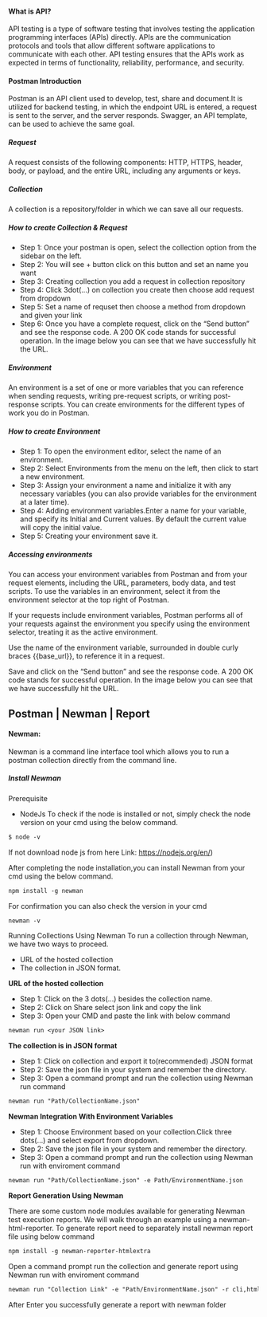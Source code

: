 #### What is API?
API testing is a type of software testing that involves testing the application programming interfaces (APIs) directly. APIs are the communication protocols and tools that allow different software applications to communicate with each other. API testing ensures that the APIs work as expected in terms of functionality, reliability, performance, and security.
#### Postman Introduction
Postman is an API client used to develop, test, share and document.It is utilized for backend testing, in which the endpoint URL is entered, a request is sent to the server, and the server responds. Swagger, an API template, can be used to achieve the same goal.
##### Request
A request consists of the following components: HTTP, HTTPS, header, body, or payload, and the entire URL, including any arguments or keys.
##### Collection
A collection is a repository/folder in which we can save all our requests.
##### How to create Collection & Request
* Step 1: Once your postman is open, select the collection option from the sidebar on the left.
* Step 2: You will see + button click on this button and set an name you want
* Step 3: Creating collection you add a request in collection repository
* Step 4: Click 3dot(…) on collection you create then choose add request from dropdown
* Step 5: Set a name of requset then choose a method from dropdown and given your link
* Step 6: Once you have a complete request, click on the “Send button” and see the response code. A 200 OK code stands for successful operation. In the image below you can see that we have successfully hit the URL.
##### Environment
An environment is a set of one or more variables that you can reference when sending requests, writing pre-request scripts, or writing post-response scripts. You can create environments for the different types of work you do in Postman.
##### How to create Environment
* Step 1: To open the environment editor, select the name of an environment.
* Step 2: Select Environments from the menu on the left, then click to start a new environment.
* Step 3: Assign your environment a name and initialize it with any necessary variables (you can also provide variables for the environment at a later time).
* Step 4: Adding environment variables.Enter a name for your variable, and specify its Initial and Current values. By default the current value will copy the initial value.
* Step 5: Creating your environment save it.
##### Accessing environments
You can access your environment variables from Postman and from your request elements, including the URL, parameters, body data, and test scripts.
To use the variables in an environment, select it from the environment selector at the top right of Postman.

If your requests include environment variables, Postman performs all of your requests against the environment you specify using the environment selector, treating it as the active environment.

Use the name of the environment variable, surrounded in double curly braces {{base_url}}, to reference it in a request.

Save and click on the “Send button” and see the response code. A 200 OK code stands for successful operation. In the image below you can see that we have successfully hit the URL.

## Postman | Newman | Report
####  Newman:
Newman is a command line interface tool which allows you to run a postman collection directly from the command line.
##### Install Newman
Prerequisite
* NodeJs
  To check if the node is installed or not, simply check the node version on your cmd using the below command.
```dtd
$ node -v
```
If not download node js from here
Link: https://nodejs.org/en/)

After completing the node installation,you can install Newman from your cmd using the below command.
```dtd
npm install -g newman
```
For confirmation you can also check the version in your cmd
```dtd
newman -v
```
Running Collections Using Newman
To run a collection through Newman, we have two ways to proceed.

* URL of the hosted collection
* The collection in JSON format.

**URL of the  hosted collection**
* Step 1: Click on the 3 dots(…) besides the collection name.
* Step 2: Click on Share select json link and copy the link
* Step 3: Open your CMD and paste the link with below command
```dtd
newman run <your JSON link>
```
**The collection is in JSON format**
* Step 1: Click on collection and export it to(recommended) JSON format
* Step 2: Save the json file in your system and remember the directory.
* Step 3: Open a command prompt and run the collection using Newman run command
```dtd
newman run "Path/CollectionName.json"
```
**Newman Integration With Environment Variables**
* Step 1: Choose Environment based on your collection.Click three dots(…) and select export from dropdown.
* Step 2: Save the json file in your system and remember the directory.
* Step 3: Open a command prompt and run the collection using Newman run with enviroment command
```dtd
newman run "Path/CollectionName.json" -e Path/EnvironmentName.json
```
**Report Generation Using Newman**

There are some custom node modules available for generating Newman test execution reports. We will walk through an example using a newman-html-reporter.
To generate report need to separately install newman report file using below command
```dtd
npm install -g newman-reporter-htmlextra
```
Open a command prompt run the collection and generate report using Newman run with enviroment command
```dtd
newman run "Collection Link" -e "Path/EnvironmentName.json" -r cli,htmlextra
```
After Enter you successfully generate a report with newman folder
